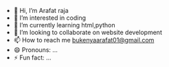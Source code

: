 - 👋 Hi, I’m Arafat raja
- 👀 I’m interested in coding
- 🌱 I’m currently learning html,python
- 💞️ I’m looking to collaborate on website development
- 📫 How to reach me bukenyaarafat01@gmail.com
- 😄 Pronouns: ...
- ⚡ Fun fact: ...

<!---
arafatraja/arafatraja is a ✨ special ✨ repository because its `README.md` (this file) appears on your GitHub profile.
You can click the Preview link to take a look at your changes.
--->

